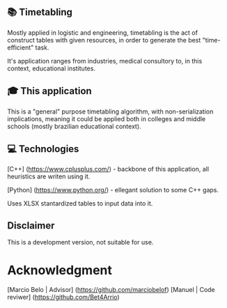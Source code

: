## :books: Timetabling
Mostly applied in logistic and engineering, timetabling is the act of construct tables with given resources,
in order to generate the best "time-efficient" task.

It's application ranges from industries, medical consultory to, in this context, educational institutes.

## :mortar_board: This application
This is a "general" purpose timetabling algorithm, with non-serialization implications, meaning it could be
applied both in colleges and middle schools (mostly brazilian educational context).

## :computer: Technologies
[C++] (https://www.cplusplus.com/) - backbone of this application, all heuristics are writen using it.

[Python] (https://www.python.org/) - ellegant solution to some C++ gaps.

Uses XLSX stantardized tables to input data into it.

## Disclaimer
This is a development version, not suitable for use.

# Acknowledgment
[Marcio Belo | Advisor] (https://github.com/marciobelof)
[Manuel | Code reviwer] (https://github.com/Bet4Arrio)
